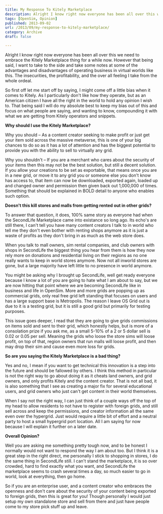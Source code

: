```yaml
---
title: My Response To Kitely Marketplace
description: Alright I know right now everyone has been all over this we need to embrace the Kitely Marketplace thing for a while now. However that being said, I want to take to the side and take some notes at some...
tags: [OpenSim, Opinion]
published: 2013-09-02
url: /2013/09/my-response-to-kitely-marketplace/
category: Archive
draft: false

---
```

Alright I know right now everyone has been all over this we need to embrace the Kitely Marketplace thing for a while now. However that being said, I want to take to the side and take some notes at some of the advantages and disadvantages of operating business in virtual worlds like this. The insecurities, the profitability, and the over all feeling I take from the whole ordeal.

So first off let me start off by saying, I might come off a little bias when it comes to Kitely. As I particularly don't like how they operate, but as an American citizen I have all the right in the world to hold any opinion I wish to. That being said I will do my absolute best to keep my bias out of this and focus on what people are saying, and wanting to know, compounding it with what we are getting from Kitely operators and snippets.

**Why should I use the Kitely Marketplace?**

Why you should – As a content creator seeking to make profit or just get your item sold across the massive metaverse, this is one of your big chances to do so as it has a lot of attention and has the biggest potential to provide you with the ability to sell to virtually any grid.

Why you shouldn't – If you are a merchant who cares about the security of your items then this may not be the best solution, but still a decent solution. If you allow your creations to be set as exportable, that means once you are in a new grid, or move it to any grid you or someone else you don't know has access to, that item can now be downloaded, exported again, loaded up and changed owner and permission then given back out 1,000,000 of times. Something that should be explained in BOLD detail to anyone who enables such option.

**Doesn't this kill stores and malls from getting rented out in other grids?**

To answer that question, it does, 100% same story as everyone had when the SecondLife Marketplace came into existance so long ago. Its echo's are still there, I can't tell you have many content creators I talk to in world who tell me they don't even bother with renting shops anymore as it is just a waste of profits as they don't bring in as much as the web store does.

When you talk to mall owners, sim rental companies, and club owners with shops in SecondLife the biggest thing you hear from them is how they now rely more on donations and residential living on their regions as no one really wants to keep in world stores anymore. Now not all inworld stores are gone, but a large majority have left little to no presence in world anymore.

You might be asking why I brought up SecondLife, well get ready everyone because I know a lot of you are going to hate what I am about to say, but we are now hitting that point where we are becoming SecondLife like in business and life in OpenSim. More and more grids are popping up as commercial grids, only real free grid left standing that focuses on users and has a large support base is Metropolis. The reason I leave OS Grid out is due to it is a testing grid, but it is still a good grid but primarily for testing purposes.

This issue goes deeper, I read that they are going to give grids commissions on items sold and sent to their grid, which honestly helps, but is more of a consolation prize if you ask me, as a small 5-10% of a 2 or 5 dollar sell is 0.02 or 0.05 per sell. Meaning the grids who loose the store sims will loose profit, on top of that, region owners that run malls will loose profit, and then may drop their sim and cause even more loss for grids.

**So are you saying the Kitely Marketplace is a bad thing?**

Yes and no, I mean if you want to get technical this innovation is a step into the future and should be fallowed by others. I think this method in particular is not the right way to go about doing it as it cheats land owners, and grid owners, and only profits Kitely and the content creator. That is not all bad, it is also something that I see as creating a major fix for several educational users, and grid owners who just can't get content in their world themselves.

When I say not the right way, I can just think of a couple ways off the top of my head to allow residents to not have to register with foreign grids, and still sell across and keep the permissions, and creator information all the same even over the hypergrid. Just would require a little bit of effort and a neutral party to host a small hypergrid port location. All I am saying for now because I will explain it further on a later date.

**Overall Opinion?**

Well you are asking me something pretty tough now, and to be honest I normally would not want to respond the way I am about too. But I think it is a great step in the right direct, me personally I stick to shopping in stores, I do the same thing in SecondLife still. I can't stand the marketplace, it is so over crowded, hard to find exactly what you want, and SecondLife the marketplace seems to crash several times a day, so much easier to go in world, look at everything, then go home.

So if you are an enterprise user, and a content creator who embraces the openness and don't care about the security of your content being exported to foreign grids, then this is great for you! Though personally I would just setup my own standalone store and sell from there and just have people come to my store pick stuff up and leave.